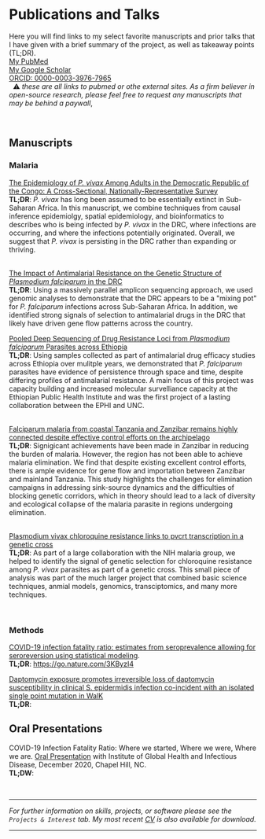 # Publications and Talks

Here you will find links to my select favorite manuscripts and prior talks that I have given with a brief summary of the project, as well as takeaway points (TL;DR). \
[My PubMed](https://www.ncbi.nlm.nih.gov/myncbi/1Z38GNVdoiEkg/bibliography/public/)    
[My Google Scholar](https://scholar.google.com/citations?user=ZdLn4sUAAAAJ&hl=en)   
[ORCID: 0000-0003-3976-7965](https://orcid.org/0000-0003-3976-7965)   
&nbsp;
:warning: _these are all links to pubmed or othe external sites. As a firm believer in open-source research, please feel free to request any manuscripts that may be behind a paywall_,

&nbsp;
&nbsp;
&nbsp;
&nbsp;

## Manuscripts
### Malaria
[The Epidemiology of _P. vivax_ Among Adults in the Democratic Republic of the Congo: A Cross-Sectional, Nationally-Representative Survey](https://pubmed.ncbi.nlm.nih.gov/34234124/) \
**TL;DR**: _P. vivax_ has long been assumed to be essentially extinct in Sub-Saharan Africa. In this manuscript, we combine techniques from causal inference epidemiolgy, spatial epidemiology, and bioinformatics to describes who is being infected by _P. vivax_ in the DRC, where infections are occurring, and where the infections potentially originated. Overall, we suggest that _P. vivax_ is persisting in the DRC rather than expanding or thriving.  
&nbsp;

[The Impact of Antimalarial Resistance on the Genetic Structure of _Plasmodium falciparum_ in the DRC](https://pubmed.ncbi.nlm.nih.gov/32355199/) \
**TL;DR**: Using a massively parallel amplicon sequencing approach, we used genomic analyses to demonstrate that the DRC appears to be a "mixing pot" for _P. falciparum_ infections across Sub-Saharan Africa. In addition, we identified strong signals of selection to antimalarial drugs in the DRC that likely have driven gene flow patterns across the country.
&nbsp;

[Pooled Deep Sequencing of Drug Resistance Loci from _Plasmodium falciparum_ Parasites across Ethiopia](https://pubmed.ncbi.nlm.nih.gov/31516103/) \
**TL;DR**: Using samples collected as part of antimalarial drug efficacy studies across Ethiopia over mulitple years, we demonstrated that _P. falciparum_ parasites have evidence of persistence through space and time, despite differing profiles of antimalarial resistance. A main focus of this project was capacity building and increased molecular survelliance capacity at the Ethiopian Public Health Institute and was the first project of a lasting collaboration between the EPHI and UNC.  
&nbsp;

[Falciparum malaria from coastal Tanzania and Zanzibar remains highly connected despite effective control efforts on the archipelago](https://pubmed.ncbi.nlm.nih.gov/31992305/) \
**TL;DR**: Signigicant achievements have been made in Zanzibar in reducing the burden of malaria. However, the region has not been able to achieve malaria elimination. We find that despite existing excellent control efforts, there is ample evidence for gene flow and importation between Zanzibar and mainland Tanzania. This study highlights the challenges for elimination campaigns in addressing sink-source dynamics and the difficulties of blocking genetic corridors, which in theory should lead to a lack of diversity and ecological collapse of the malaria parasite in regions undergoing elimination.     
&nbsp;

[Plasmodium vivax chloroquine resistance links to pvcrt transcription in a genetic cross](https://pubmed.ncbi.nlm.nih.gov/31541097/) \
**TL;DR**: As part of a large collaboration with the NIH malaria group, we helped to identify the signal of genetic selection for chloroquine resistance among _P. vivax_ parasites as part of a genetic cross. This small piece of analysis was part of the much larger project that combined basic science techniques, anmial models, genomics, transciptomics, and many more techniques.
&nbsp;


&nbsp;
&nbsp;

### Methods
[COVID-19 infection fatality ratio: estimates from seroprevalence allowing for seroreversion using statistical modeling](https://www.nature.com/articles/s43856-022-00106-7).   
**TL;DR**:
https://go.nature.com/3KByzI4
&nbsp;

[Daptomycin exposure promotes irreversible loss of daptomycin susceptibility in clinical S. epidermidis infection co-incident with an isolated single point mutation in WalK](https://pubmed.ncbi.nlm.nih.gov/33214904/)  
**TL;DR**:
&nbsp;




## Oral Presentations
COVID-19 Infection Fatality Ratio: Where we started, Where we were, Where we are. [Oral Presentation](https://uncch.hosted.panopto.com/Panopto/Pages/Viewer.aspx?id=9aa51bec-8ff3-4fe6-8ff4-acaa012ab263) with Institute of Global Health and Infectious Disease, December 2020, Chapel Hill, NC.   
**TL;DW**:



&nbsp;
&nbsp;
&nbsp;
&nbsp;



----
_For further information on skills, projects, or software please see the `Projects & Interest` tab. My most recent [CV](https://drive.google.com/file/d/1V6axX_uaZ0KyBvGiK6zReUTYDviMF8tG/view?usp=sharing&) is also available for download._

----
